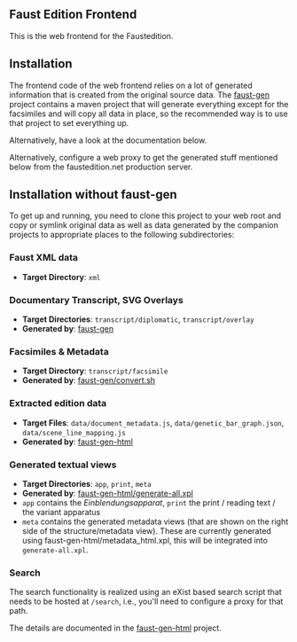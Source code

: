 ## Faust Edition Frontend

This is the web frontend for the Faustedition.

## Installation

The frontend code of the web frontend relies on a lot of generated information that is created from the original source data. The [faust-gen](http://github.com/faustedition/faust-gen) project contains a maven project that will generate everything except for the facsimiles and will copy all data in place, so the recommended way is to use that project to set everything up.

Alternatively, have a look at the documentation below.

Alternatively, configure a web proxy to get the generated stuff mentioned below from the faustedition.net production server.


## Installation without faust-gen

To get up and running, you need to clone this project to your web root and copy or symlink original data as well as data generated by the companion projects to appropriate places to the following subdirectories:

### Faust XML data

* __Target Directory__: `xml`

### Documentary Transcript, SVG Overlays

* __Target Directories__: `transcript/diplomatic`, `transcript/overlay`
* __Generated by__: [faust-gen](http://github.com/faustedition/faust-gen)

### Facsimiles & Metadata

* __Target Directory__: `transcript/facsimile`
* __Generated by__: [faust-gen/convert.sh](http://github.com/faustedition/faust-gen/convert.sh)

### Extracted edition data

* __Target Files__: `data/document_metadata.js`, `data/genetic_bar_graph.json`, `data/scene_line_mapping.js`
* __Generated by__: [faust-gen-html](http://github.com/faustedition/faust-gen-html/)

### Generated textual views

* __Target Directories__: `app`, `print`, `meta`
* __Generated by__: [faust-gen-html/generate-all.xpl](http://github.com/faustedition/faust-gen-html)
* `app` contains the _Einblendungsapparat_, `print` the print / reading text / the variant apparatus
* `meta` contains the generated metadata views (that are shown on the right side of the structure/metadata view). These are currently generated using faust-gen-html/metadata_html.xpl, this will be integrated into `generate-all.xpl`.

### Search

The search functionality is realized using an eXist based search script that needs to be hosted at `/search`, i.e., you'll need to configure a proxy for that path.

The details are documented in the [faust-gen-html](http://github.com/faustedition/faust-gen-html) project.
